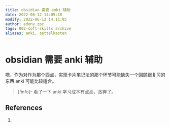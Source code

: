 ```yaml
---
title: obsidian 需要 anki 辅助
date: 2022-06-12 14:09:18
modify: 2022-06-12 14:11:05
author: edony.zpc
tags: 002-soft-skills archive
aliases: anki, zettelkasten
---
```


# obsidian 需要 anki 辅助
嗯，作为对作为那个西点，实现卡片笔记法的那个环节可能缺失一个回顾跟复习的东西 anki 可能比较适合。

> [!info]-
> 看了一下 anki 学习成本有点高，放弃了。

## References
1. 
